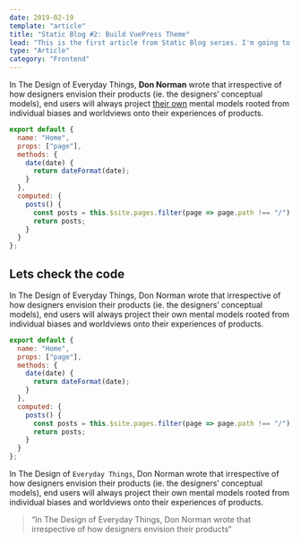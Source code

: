 ```yaml
---
date: 2019-02-19
template: "article"
title: "Static Blog #2: Build VuePress Theme"
lead: "This is the first article from Static Blog series. I'm going to explore JAMStack and serverless architecture."
type: "Article"
category: "Frontend"
---
```


In The Design of Everyday Things, **Don Norman** wrote that irrespective of how designers envision their products (ie. the designers’ conceptual models), end users will always project [their own](http://hello.com) mental models rooted from individual biases and worldviews onto their experiences of products.

```js
export default {
  name: "Home",
  props: ["page"],
  methods: {
    date(date) {
      return dateFormat(date);
    }
  },
  computed: {
    posts() {
      const posts = this.$site.pages.filter(page => page.path !== "/");
      return posts;
    }
  }
};
```

## Lets check the code

In The Design of Everyday Things, Don Norman wrote that irrespective of how designers envision their products (ie. the designers’ conceptual models), end users will always project their own mental models rooted from individual biases and worldviews onto their experiences of products.

```js
export default {
  name: "Home",
  props: ["page"],
  methods: {
    date(date) {
      return dateFormat(date);
    }
  },
  computed: {
    posts() {
      const posts = this.$site.pages.filter(page => page.path !== "/");
      return posts;
    }
  }
};
```

In The Design of `Everyday Things`, Don Norman wrote that irrespective of how designers envision their products (ie. the designers’ conceptual models), end users will always project their own mental models rooted from individual biases and worldviews onto their experiences of products.

> “In The Design of Everyday Things, Don Norman wrote that irrespective of how designers envision their products“
